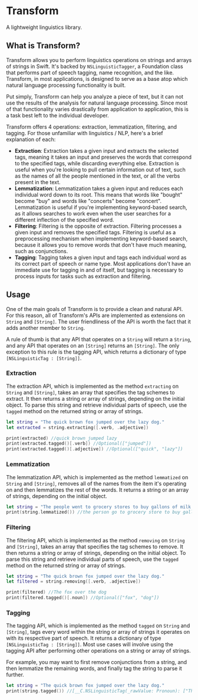 # Transform
A lightweight linguistics library.

## What is Transform?
Transform allows you to perform linguistics operations on strings and arrays of strings in Swift. It's backed by `NSLinguisticTagger`, a Foundation class that performs part of speech tagging, name recognition, and the like. Transform, in most applications, is designed to serve as a base atop which natural language processing functionality is built.

Put simply, Transform can help you analyze a piece of text, but it can not use the results of the analysis for natural language processing. Since most of that functionality varies drastically from application to application, this is a task best left to the individual developer.

Transform offers 4 operations: extraction, lemmatization, filtering, and tagging. For those unfamiliar with linguistics / NLP, here's a brief explanation of each:
* **Extraction**: Extraction takes a given input and extracts the selected tags, meaning it takes an input and preserves the words that correspond to the specified tags, while discarding everything else. Extraction is useful when you're looking to pull certain information out of text, such as the names of all the people mentioned in the text, or all the verbs present in the text.
* **Lemmatization**: Lemmatization takes a given input and reduces each individual word down to its root. This means that words like "bought" become "buy" and words like "concerts" become "concert". Lemmatization is useful if you're implementing keyword-based search, as it allows searches to work even when the user searches for a different inflection of the specified word.
* **Filtering**: Filtering is the opposite of extraction. Filtering processes a given input and removes the specified tags. Filtering is useful as a preprocessing mechanism when implementing keyword-based search, because it allows you to remove words that don't have much meaning, such as conjunctions.
* **Tagging**: Tagging takes a given input and tags each individual word as its correct part of speech or name type. Most applications don't have an immediate use for tagging in and of itself, but tagging is necessary to process inputs for tasks such as extraction and filtering.

## Usage
One of the main goals of Transform is to provide a clean and natural API. For this reason, all of Transform's APIs are implemented as extensions on `String` and `[String]`. The user friendliness of the API is worth the fact that it adds another member to `String`.

A rule of thumb is that any API that operates on a `String` will return a `String`, and any API that operates on an `[String]` returns an `[String]`. The only exception to this rule is the tagging API, which returns a dictionary of type `[NSLinguisticTag : [String]]`.

### Extraction
The extraction API, which is implemented as the method `extracting` on `String` and `[String]`, takes an array that specifies the tag schemes to extract. It then returns a string or array of strings, depending on the initial object. To parse this string and retrieve individual parts of speech, use the `tagged` method on the returned string or array of strings.

```swift
let string = "The quick brown fox jumped over the lazy dog."
let extracted = string.extracting([.verb, .adjective])

print(extracted) //quick brown jumped lazy
print(extracted.tagged()[.verb]) //Optional(["jumped"])
print(extracted.tagged()[.adjective]) //Optional(["quick", "lazy"])
```

### Lemmatization
The lemmatization API, which is implemented as the method `lemmatized` on `String` and `[String]`, removes all of the names from the item it's operating on and then lemmatizes the rest of the words. It returns a string or an array of strings, depending on the initial object.

```swift
let string = "The people went to grocery stores to buy gallons of milk."
print(string.lemmatized()) //the person go to grocery store to buy gallon of milk
```

### Filtering
The filtering API, which is implemented as the method `removing` on `String` and `[String]`, takes an array that specifies the tag schemes to remove. It then returns a string or array of strings, depending on the initial object. To parse this string and retrieve individual parts of speech, use the `tagged` method on the returned string or array of strings.

```swift
let string = "The quick brown fox jumped over the lazy dog."
let filtered = string.removing([.verb, .adjective])

print(filtered) //The fox over the dog
print(filtered.tagged()[.noun]) //Optional(["fox", "dog"])
```

### Tagging
The tagging API, which is implemented as the method `tagged` on `String` and `[String]`, tags every word within the string or array of strings it operates on with its respective part of speech. It returns a dictionary of type `[NSLinguisticTag : [String]]`. Most use cases will involve using the tagging API after performing other operations on a string or array of strings.

For example, you may want to first remove conjunctions from a string, and then lemmatize the remaining words, and finally tag the string to parse it further.

```swift
let string = "The quick brown fox jumped over the lazy dog."
print(string.tagged()) //[__C.NSLinguisticTag(_rawValue: Pronoun): ["There"], __C.NSLinguisticTag(_rawValue: Preposition): ["of", "in", "of"], __C.NSLinguisticTag(_rawValue: Determiner): ["a", "the"], __C.NSLinguisticTag(_rawValue: Verb): ["\'s"], __C.NSLinguisticTag(_rawValue: Noun): ["lot", "traffic", "cities"], __C.NSLinguisticTag(_rawValue: PlaceName): ["Los Angeles", "New York"], __C.NSLinguisticTag(_rawValue: Conjunction): ["and"]]
```
